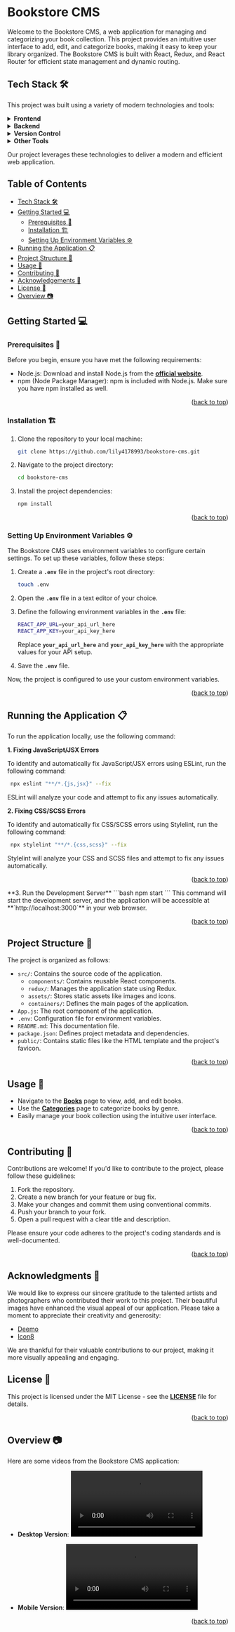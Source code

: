 <a name="readme-top"></a>

# **Bookstore CMS**

Welcome to the Bookstore CMS, a web application for managing and categorizing your book collection. This project provides an intuitive user interface to add, edit, and categorize books, making it easy to keep your library organized. The Bookstore CMS is built with React, Redux, and React Router for efficient state management and dynamic routing.

## **Tech Stack** 🛠<a name="tech-stack"></a>

This project was built using a variety of modern technologies and tools:

<details>
  <summary><b>Frontend</b></summary>
  
  - [React](https://reactjs.org/) - A JavaScript library for building user interfaces.
  - [Redux Toolkit](https://redux-toolkit.js.org/) - State management for React applications.
  - [React Router](https://reactrouter.com/) - Routing library for React applications.
  - [Tailwind CSS](https://tailwindcss.com/) - A utility-first CSS framework.
  - [Axios](https://axios-http.com/) - A promise-based HTTP client for making requests to your API.
</details>
<details>
<summary><b>Backend</b></summary>

  - Bookstore API: The custom API created for this project.
    - [API Documentation](https://microverse.notion.site/Bookstore-API-51ea269061f849118c65c0a53e88a739): Documentation for the Bookstore API.
</details>
<details>
<summary><b>Version Control</b></summary>

  - [Git](https://git-scm.com/) - Distributed version control system.
  - [GitHub](https://github.com/) - Web-based platform for version control and collaboration.
</details>
<details>
<summary><b>Other Tools</b></summary>

  - [VS Code](https://code.visualstudio.com/) - A lightweight code editor by Microsoft.
</details>

Our project leverages these technologies to deliver a modern and efficient web application.


## **Table of Contents**

- [Tech Stack 🛠](#tech-stack)
- [Getting Started 💻](#getting-started)
  - [Prerequisites 🧱](#prerequisites)
  - [Installation 🏗️](#installation)
  - [Setting Up Environment Variables ⚙️](#setting-up-environment-variables)
- [Running the Application 📋](#running-the-application)
- [Project Structure 📗](#project-structure)
- [Usage 📂](#usage)
- [Contributing 🤝](#contributing)
- [Acknowledgements 🙏](#acknowledgments)
- [License 📝](#license)
- [Overview 📷](#overview)

## **Getting Started** 💻<a name="getting-started"></a>

### **Prerequisites** 🧱<a name="prerequisites"></a>
Before you begin, ensure you have met the following requirements:

- Node.js: Download and install Node.js from the **[official website](https://nodejs.org/)**.
- npm (Node Package Manager): npm is included with Node.js. Make sure you have npm installed as well.
<p align="right">(<a href="#readme-top">back to top</a>)</p>

### **Installation** 🏗️<a name="installation"></a>

1. Clone the repository to your local machine:
    ```bash
    git clone https://github.com/lily4178993/bookstore-cms.git
    ```
2. Navigate to the project directory:
    ```bash
    cd bookstore-cms
    ```
3. Install the project dependencies:
    ```bash
    npm install
    ```
<p align="right">(<a href="#readme-top">back to top</a>)</p>

### **Setting Up Environment Variables** ⚙️<a name="setting-up-environment-variables"></a>

The Bookstore CMS uses environment variables to configure certain settings. To set up these variables, follow these steps:

1. Create a **`.env`** file in the project's root directory:
    ```bash
    touch .env
    ```
2. Open the **`.env`** file in a text editor of your choice.

3. Define the following environment variables in the **`.env`** file:
    ```bash
    REACT_APP_URL=your_api_url_here
    REACT_APP_KEY=your_api_key_here
    ```
    Replace **`your_api_url_here`** and **`your_api_key_here`** with the appropriate values for your API setup.

4. Save the **`.env`** file.

Now, the project is configured to use your custom environment variables.
<p align="right">(<a href="#readme-top">back to top</a>)</p>

## **Running the Application** 📋<a name="running-the-application"></a>

To run the application locally, use the following command:

**1. Fixing JavaScript/JSX Errors**

To identify and automatically fix JavaScript/JSX errors using ESLint, run the following command:
  ```bash
   npx eslint "**/*.{js,jsx}" --fix
  ```
  ESLint will analyze your code and attempt to fix any issues automatically.

**2. Fixing CSS/SCSS Errors**

To identify and automatically fix CSS/SCSS errors using Stylelint, run the following command:
  ```bash
   npx stylelint "**/*.{css,scss}" --fix
  ```
  Stylelint will analyze your CSS and SCSS files and attempt to fix any issues automatically.
<p align="right">(<a href="#readme-top">back to top</a>)</p>
**3. Run the Development Server**
  ```bash
   npm start
  ```
  This command will start the development server, and the application will be accessible at **`http://localhost:3000`** in your web browser.
<p align="right">(<a href="#readme-top">back to top</a>)</p>

## **Project Structure** 📗<a name="project-structure"></a>

The project is organized as follows:

- `src/`: Contains the source code of the application.
  - `components/`: Contains reusable React components.
  - `redux/`: Manages the application state using Redux.
  - `assets/`: Stores static assets like images and icons.
  - `containers/`: Defines the main pages of the application.
- `App.js`: The root component of the application.
- `.env`: Configuration file for environment variables.
- `README.md`: This documentation file.
- `package.json`: Defines project metadata and dependencies.
- `public/`: Contains static files like the HTML template and the project's favicon.
<p align="right">(<a href="#readme-top">back to top</a>)</p>

## **Usage** 📂<a name="usage"></a>

- Navigate to the **[Books](http://localhost:3000/)** page to view, add, and edit books.
- Use the **[Categories](http://localhost:3000/categories/All)** page to categorize books by genre.
- Easily manage your book collection using the intuitive user interface.
<p align="right">(<a href="#readme-top">back to top</a>)</p>

## **Contributing** 🤝<a name="contributing"></a>

Contributions are welcome! If you'd like to contribute to the project, please follow these guidelines:

1. Fork the repository.
2. Create a new branch for your feature or bug fix.
3. Make your changes and commit them using conventional commits.
4. Push your branch to your fork.
5. Open a pull request with a clear title and description.

Please ensure your code adheres to the project's coding standards and is well-documented.
<p align="right">(<a href="#readme-top">back to top</a>)</p>

## **Acknowledgments** 🙏<a name="acknowledgements"></a>

We would like to express our sincere gratitude to the talented artists and photographers who contributed their work to this project. Their beautiful images have enhanced the visual appeal of our application. Please take a moment to appreciate their creativity and generosity:

- [Deemo](https://rayark.com/g/deemo/)
- [Icon8](https://icons8.com/)

We are thankful for their valuable contributions to our project, making it more visually appealing and engaging.


## **License** 📝<a name="license"></a>

This project is licensed under the MIT License - see the **[LICENSE](./LICENSE)** file for details.

<p align="right">(<a href="#readme-top">back to top</a>)</p>

## **Overview** 📷<a name="overview"></a>

Here are some videos from the Bookstore CMS application:

- **Desktop Version**:
<video src="./design/desktop.mp4" controls title="Desktop version"></video>

- **Mobile Version**:
<video src="./design/mobile.mp4" controls title="Mobile version"></video>

<p align="right">(<a href="#readme-top">back to top</a>)</p>
